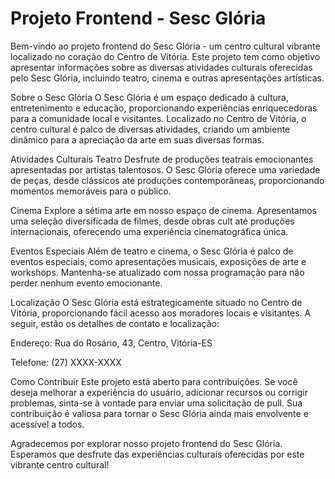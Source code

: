 # Projeto Frontend - Sesc Glória
Bem-vindo ao projeto frontend do Sesc Glória - um centro cultural vibrante localizado no coração do Centro de Vitória. Este projeto tem como objetivo apresentar informações sobre as diversas atividades culturais oferecidas pelo Sesc Glória, incluindo teatro, cinema e outras apresentações artísticas.

Sobre o Sesc Glória
O Sesc Glória é um espaço dedicado à cultura, entretenimento e educação, proporcionando experiências enriquecedoras para a comunidade local e visitantes. Localizado no Centro de Vitória, o centro cultural é palco de diversas atividades, criando um ambiente dinâmico para a apreciação da arte em suas diversas formas.

Atividades Culturais
Teatro
Desfrute de produções teatrais emocionantes apresentadas por artistas talentosos. O Sesc Glória oferece uma variedade de peças, desde clássicos até produções contemporâneas, proporcionando momentos memoráveis para o público.

Cinema
Explore a sétima arte em nosso espaço de cinema. Apresentamos uma seleção diversificada de filmes, desde obras cult até produções internacionais, oferecendo uma experiência cinematográfica única.

Eventos Especiais
Além de teatro e cinema, o Sesc Glória é palco de eventos especiais, como apresentações musicais, exposições de arte e workshops. Mantenha-se atualizado com nossa programação para não perder nenhum evento emocionante.

Localização
O Sesc Glória está estrategicamente situado no Centro de Vitória, proporcionando fácil acesso aos moradores locais e visitantes. A seguir, estão os detalhes de contato e localização:

Endereço: Rua do Rosário, 43, Centro, Vitória-ES

Telefone: (27) XXXX-XXXX

Como Contribuir
Este projeto está aberto para contribuições. Se você deseja melhorar a experiência do usuário, adicionar recursos ou corrigir problemas, sinta-se à vontade para enviar uma solicitação de pull. Sua contribuição é valiosa para tornar o Sesc Glória ainda mais envolvente e acessível a todos.

Agradecemos por explorar nosso projeto frontend do Sesc Glória. Esperamos que desfrute das experiências culturais oferecidas por este vibrante centro cultural!
